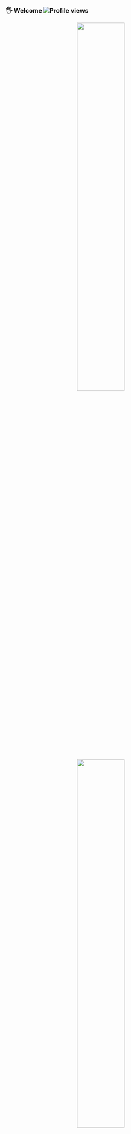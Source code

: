 ### 🖐 Welcome ![Profile views](https://komarev.com/ghpvc/?username=dmitry-lyovochkin&color=blue)

<p align="center">
  <img height="50%" width="auto" src ="https://github-readme-stats-sigma-five.vercel.app/api?username=dmitry-lyovochkin&show_icons=true&count_private=true&theme=darcula&hide_border=true&hide=issues,contribs&bg_color=00000000">
  <img height="50%" width="auto" src ="https://github-readme-stats-sigma-five.vercel.app/api/top-langs/?username=dmitry-lyovochkin&layout=compact&hide_border=true&theme=darcula&bg_color=00000000&langs_count=6&hide=jupyter%20notebook,tex,css,php">
  <br>
  <br>
  <img src ="https://github-readme-streak-stats.herokuapp.com?user=dmitry-lyovochkin&theme=darcula&hide_border=true&background=FFFFFF00">
  <br>
</p>

### 💻 My blog:
https://t.me/DiaryFlutterDev

### 👍 You can contact me:
https://t.me/Hey_008
  
https://www.linkedin.com/in/dmitrylyovochkin/



